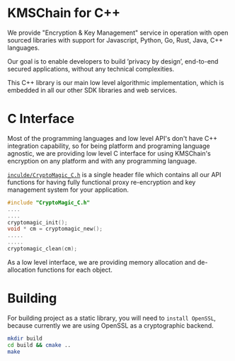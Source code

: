 # KMSChain for C++

We provide "Encryption & Key Management" service in operation with open sourced libraries with support for Javascript, Python, Go, Rust, Java, C++ languages.

Our goal is to enable developers to build ’privacy by design’, end-to-end secured applications, without any technical complexities.

This C++ library is our main low level algorithmic implementation, which is embedded in all our other SDK libraries and web services.

# C Interface
Most of the programming languages and low level API's don't have C++ integration capability, so for being platform and programing
language agnostic, we are providing low level C interface for using KMSChain's encryption on any platform and with any programming language.

[`inculde/CryptoMagic_C.h`](inculde/CryptoMagic_C.h) is a single header file which contains all our API functions for having fully functional
proxy re-encryption and key management system for your application.

```cpp
#include "CryptoMagic_C.h"
....
....
cryptomagic_init();
void * cm = cryptomagic_new();
.....
.....
cryptomagic_clean(cm);
```  
As a low level interface, we are providing memory allocation and de-allocation functions for each object.

# Building
For building project as a static library, you will need to `install OpenSSL`, because currently we are using OpenSSL as a cryptographic backend.
```bash
mkdir build
cd build && cmake ..
make
```
